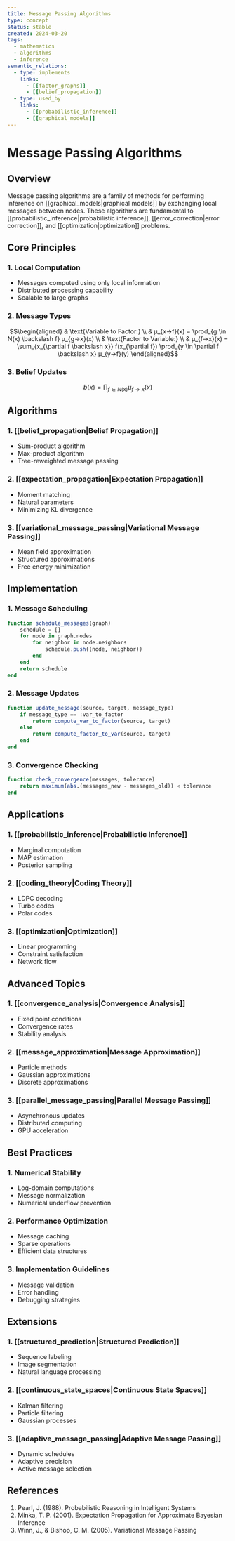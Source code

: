 ```yaml
---
title: Message Passing Algorithms
type: concept
status: stable
created: 2024-03-20
tags:
  - mathematics
  - algorithms
  - inference
semantic_relations:
  - type: implements
    links: 
      - [[factor_graphs]]
      - [[belief_propagation]]
  - type: used_by
    links:
      - [[probabilistic_inference]]
      - [[graphical_models]]
---
```


# Message Passing Algorithms

## Overview

Message passing algorithms are a family of methods for performing inference on [[graphical_models|graphical models]] by exchanging local messages between nodes. These algorithms are fundamental to [[probabilistic_inference|probabilistic inference]], [[error_correction|error correction]], and [[optimization|optimization]] problems.

## Core Principles

### 1. Local Computation
- Messages computed using only local information
- Distributed processing capability
- Scalable to large graphs

### 2. Message Types
```math
\begin{aligned}
& \text{Variable to Factor:} \\
& μ_{x→f}(x) = \prod_{g \in N(x) \backslash f} μ_{g→x}(x) \\
& \text{Factor to Variable:} \\
& μ_{f→x}(x) = \sum_{x_{\partial f \backslash x}} f(x_{\partial f}) \prod_{y \in \partial f \backslash x} μ_{y→f}(y)
\end{aligned}
```

### 3. Belief Updates
```math
b(x) = \prod_{f \in N(x)} μ_{f→x}(x)
```

## Algorithms

### 1. [[belief_propagation|Belief Propagation]]
- Sum-product algorithm
- Max-product algorithm
- Tree-reweighted message passing

### 2. [[expectation_propagation|Expectation Propagation]]
- Moment matching
- Natural parameters
- Minimizing KL divergence

### 3. [[variational_message_passing|Variational Message Passing]]
- Mean field approximation
- Structured approximations
- Free energy minimization

## Implementation

### 1. Message Scheduling
```julia
function schedule_messages(graph)
    schedule = []
    for node in graph.nodes
        for neighbor in node.neighbors
            schedule.push((node, neighbor))
        end
    end
    return schedule
end
```

### 2. Message Updates
```julia
function update_message(source, target, message_type)
    if message_type == :var_to_factor
        return compute_var_to_factor(source, target)
    else
        return compute_factor_to_var(source, target)
    end
end
```

### 3. Convergence Checking
```julia
function check_convergence(messages, tolerance)
    return maximum(abs.(messages_new - messages_old)) < tolerance
end
```

## Applications

### 1. [[probabilistic_inference|Probabilistic Inference]]
- Marginal computation
- MAP estimation
- Posterior sampling

### 2. [[coding_theory|Coding Theory]]
- LDPC decoding
- Turbo codes
- Polar codes

### 3. [[optimization|Optimization]]
- Linear programming
- Constraint satisfaction
- Network flow

## Advanced Topics

### 1. [[convergence_analysis|Convergence Analysis]]
- Fixed point conditions
- Convergence rates
- Stability analysis

### 2. [[message_approximation|Message Approximation]]
- Particle methods
- Gaussian approximations
- Discrete approximations

### 3. [[parallel_message_passing|Parallel Message Passing]]
- Asynchronous updates
- Distributed computing
- GPU acceleration

## Best Practices

### 1. Numerical Stability
- Log-domain computations
- Message normalization
- Numerical underflow prevention

### 2. Performance Optimization
- Message caching
- Sparse operations
- Efficient data structures

### 3. Implementation Guidelines
- Message validation
- Error handling
- Debugging strategies

## Extensions

### 1. [[structured_prediction|Structured Prediction]]
- Sequence labeling
- Image segmentation
- Natural language processing

### 2. [[continuous_state_spaces|Continuous State Spaces]]
- Kalman filtering
- Particle filtering
- Gaussian processes

### 3. [[adaptive_message_passing|Adaptive Message Passing]]
- Dynamic schedules
- Adaptive precision
- Active message selection

## References

1. Pearl, J. (1988). Probabilistic Reasoning in Intelligent Systems
2. Minka, T. P. (2001). Expectation Propagation for Approximate Bayesian Inference
3. Winn, J., & Bishop, C. M. (2005). Variational Message Passing 